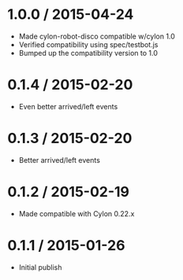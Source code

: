 1.0.0 / 2015-04-24
==================

  * Made cylon-robot-disco compatible w/cylon 1.0
  * Verified compatibility using spec/testbot.js
  * Bumped up the compatibility version to 1.0

0.1.4 / 2015-02-20
==================

  * Even better arrived/left events

0.1.3 / 2015-02-20
==================

  * Better arrived/left events

0.1.2 / 2015-02-19
==================

  * Made compatible with Cylon 0.22.x

0.1.1 / 2015-01-26
==================

  * Initial publish
